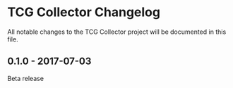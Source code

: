 # TCG Collector Changelog

All notable changes to the TCG Collector project will be documented in this file.

## 0.1.0 - 2017-07-03

Beta release
